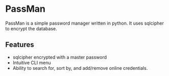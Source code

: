 # PassMan
PassMan is a simple password manager written in python. It uses sqlcipher to encrypt the database. 

## Features
- sqlcipher encrypted with a master password
- Intuitive CLI menu
- Ability to search for, sort by, and add/remove online credentials.

